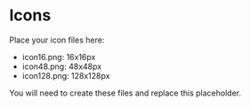# Icons

Place your icon files here:

- icon16.png: 16x16px
- icon48.png: 48x48px
- icon128.png: 128x128px

You will need to create these files and replace this placeholder. 